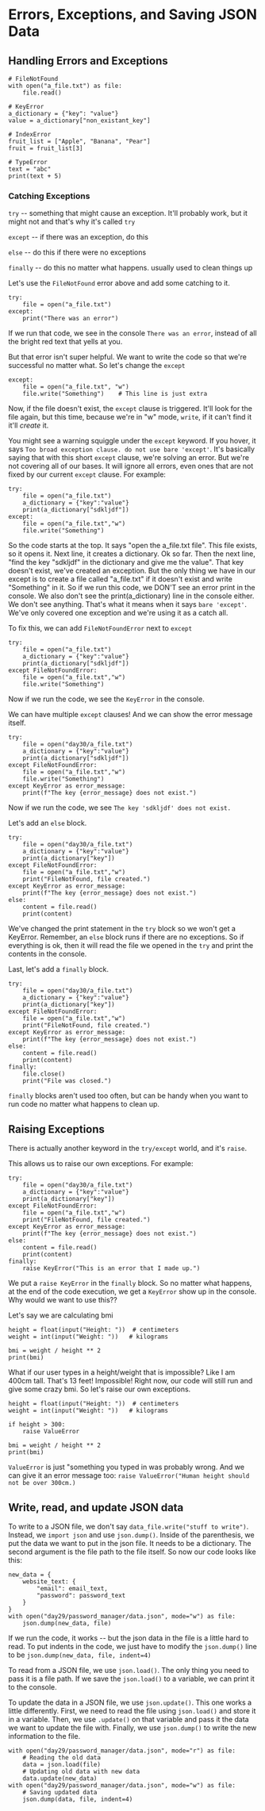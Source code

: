 # Errors, Exceptions, and Saving JSON Data

## Handling Errors and Exceptions

    # FileNotFound
    with open("a_file.txt") as file:
        file.read()

    # KeyError
    a_dictionary = {"key": "value"}
    value = a_dictionary["non_existant_key"]

    # IndexError
    fruit_list = ["Apple", "Banana", "Pear"]
    fruit = fruit_list[3]

    # TypeError
    text = "abc"
    print(text + 5)

### Catching Exceptions

`try` -- something that might cause an exception. It'll probably work, but it might not and that's why it's called `try`

`except` -- if there was an exception, do this

`else` -- do this if there were no exceptions

`finally` -- do this no matter what happens. usually used to clean things up

Let's use the `FileNotFound` error above and add some catching to it.

    try:
        file = open("a_file.txt")
    except:
        print("There was an error")

If we run that code, we see in the console `There was an error`, instead of all the bright red text that yells at you.

But that error isn't super helpful. We want to write the code so that we're successful no matter what. So let's change the `except`

    except:
        file = open("a_file.txt", "w")
        file.write("Something")    # This line is just extra

Now, if the file doesn't exist, the `except` clause is triggered. It'll look for the file again, but this time, because we're in "w" mode, `write`, if it can't find it it'll <em>create</em> it.

You might see a warning squiggle under the `except` keyword. If you hover, it says `Too broad exception clause. do not use bare 'except'`. It's basically saying that with this short `except` clause, we're solving an error. But we're not covering all of our bases. It will ignore all errors, even ones that are not fixed by our current `except` clause. For example:

    try:
        file = open("a_file.txt")
        a_dictionary = {"key":"value"}
        print(a_dictionary["sdkljdf"])
    except:
        file = open("a_file.txt","w")
        file.write("Something")

So the code starts at the top. It says "open the a_file.txt file". This file exists, so it opens it. Next line, it creates a dictionary. Ok so far. Then the next line, "find the key "sdkljdf" in the dictionary and give me the value". That key doesn't exist, we've created an exception. But the only thing we have in our except is to create a file called "a_file.txt" if it doesn't exist and write "Something" in it. So if we run this code, we DON'T see an error print in the console. We also don't see the print(a_dictionary) line in the console either. We don't see anything. That's what it means when it says `bare 'except'`. We've only covered one exception and we're using it as a catch all.

To fix this, we can add `FileNotFoundError` next to `except`

    try:
        file = open("a_file.txt")
        a_dictionary = {"key":"value"}
        print(a_dictionary["sdkljdf"])
    except FileNotFoundError:
        file = open("a_file.txt","w")
        file.write("Something")

Now if we run the code, we see the `KeyError` in the console.

We can have multiple `except` clauses! And we can show the error message itself.

    try:
        file = open("day30/a_file.txt")
        a_dictionary = {"key":"value"}
        print(a_dictionary["sdkljdf"])
    except FileNotFoundError:
        file = open("a_file.txt","w")
        file.write("Something")
    except KeyError as error_message:
        print(f"The key {error_message} does not exist.")

Now if we run the code, we see `The key 'sdkljdf' does not exist.`

Let's add an `else` block.

    try:
        file = open("day30/a_file.txt")
        a_dictionary = {"key":"value"}
        print(a_dictionary["key"])
    except FileNotFoundError:
        file = open("a_file.txt","w")
        print("FileNotFound, file created.")
    except KeyError as error_message:
        print(f"The key {error_message} does not exist.")
    else:
        content = file.read()
        print(content)

We've changed the print statement in the `try` block so we won't get a KeyError. Remember, an `else` block runs if there are no exceptions. So if everything is ok, then it will read the file we opened in the `try` and print the contents in the console.

Last, let's add a `finally` block.

    try:
        file = open("day30/a_file.txt")
        a_dictionary = {"key":"value"}
        print(a_dictionary["key"])
    except FileNotFoundError:
        file = open("a_file.txt","w")
        print("FileNotFound, file created.")
    except KeyError as error_message:
        print(f"The key {error_message} does not exist.")
    else:
        content = file.read()
        print(content)
    finally:
        file.close()
        print("File was closed.")

`finally` blocks aren't used too often, but can be handy when you want to run code no matter what happens to clean up.

## Raising Exceptions

There is actually another keyword in the `try/except` world, and it's `raise`.

This allows us to raise our own exceptions. For example:

    try:
        file = open("day30/a_file.txt")
        a_dictionary = {"key":"value"}
        print(a_dictionary["key"])
    except FileNotFoundError:
        file = open("a_file.txt","w")
        print("FileNotFound, file created.")
    except KeyError as error_message:
        print(f"The key {error_message} does not exist.")
    else:
        content = file.read()
        print(content)
    finally:
        raise KeyError("This is an error that I made up.")

We put a `raise KeyError` in the `finally` block. So no matter what happens, at the end of the code execution, we get a `KeyError` show up in the console. Why would we want to use this??

Let's say we are calculating bmi

    height = float(input("Height: "))  # centimeters
    weight = int(input("Weight: "))   # kilograms

    bmi = weight / height ** 2
    print(bmi)

What if our user types in a height/weight that is impossible? Like I am 400cm tall. That's 13 feet! Impossible! Right now, our code will still run and give some crazy bmi. So let's raise our own exceptions.

    height = float(input("Height: "))  # centimeters
    weight = int(input("Weight: "))   # kilograms

    if height > 300:
        raise ValueError

    bmi = weight / height ** 2
    print(bmi)

`ValueError` is just "something you typed in was probably wrong. And we can give it an error message too: `raise ValueError("Human height should not be over 300cm.)`

## Write, read, and update JSON data

To write to a JSON file, we don't say `data_file.write("stuff to write")`. Instead, we `import json` and use `json.dump()`. Inside of the parenthesis, we put the data we want to put in the json file. It needs to be a dictionary. The second argument is the file path to the file itself. So now our code looks like this:

    new_data = {
        website_text: {
            "email": email_text,
            "password": password_text
        }
    }
    with open("day29/password_manager/data.json", mode="w") as file:
        json.dump(new_data, file)

If we run the code, it works -- but the json data in the file is a little hard to read. To put indents in the code, we just have to modify the `json.dump()` line to be `json.dump(new_data, file, indent=4)`

To read from a JSON file, we use `json.load()`. The only thing you need to pass it is a file path. If we save the `json.load()` to a variable, we can print it to the console.

To update the data in a JSON file, we use `json.update()`. This one works a little differently. First, we need to read the file using `json.load()` and store it in a variable. Then, we use `.update()` on that variable and pass it the data we want to update the file with. Finally, we use `json.dump()` to write the new information to the file.

    with open("day29/password_manager/data.json", mode="r") as file:
        # Reading the old data
        data = json.load(file)
        # Updating old data with new data
        data.update(new_data)
    with open("day29/password_manager/data.json", mode="w") as file:
        # Saving updated data
        json.dump(data, file, indent=4)
